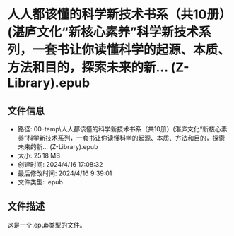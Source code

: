 ﻿# 人人都该懂的科学新技术书系（共10册）(湛庐文化“新核心素养”科学新技术系列，一套书让你读懂科学的起源、本质、方法和目的，探索未来的新... (Z-Library).epub

## 文件信息
- 路径: 00-temp\人人都该懂的科学新技术书系（共10册）(湛庐文化“新核心素养”科学新技术系列，一套书让你读懂科学的起源、本质、方法和目的，探索未来的新... (Z-Library).epub
- 大小: 25.18 MB
- 创建时间: 2024/4/16 17:08:32
- 最后修改时间: 2024/4/16 9:39:01
- 文件类型: .epub

## 文件描述
这是一个.epub类型的文件。

